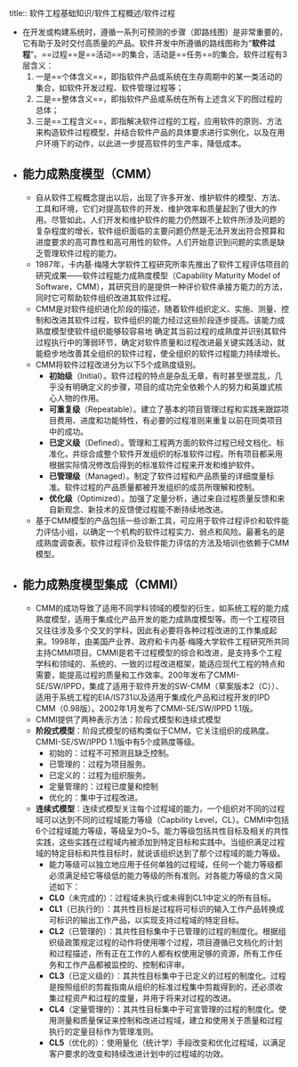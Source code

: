 title:: 软件工程基础知识/软件工程概述/软件过程

- 在开发或构建系统时，遵循一系列可预测的步骤（即路线图）是非常重要的，它有助于及时交付高质量的产品。软件开发中所遵循的路线图称为“**软件过程**”。==过程==是==活动==的集合，活动是==任务==的集合。软件过程有3层含义：
  1. 一是==个体含义==，即指软件产品或系统在生存周期中的某一类活动的集合，如软件开发过程、软件管理过程等；
  2. 二是==整体含义==，即指软件产品或系统在所有上述含义下的囫过程的总体；
  3. 三是==工程含义==，即指解决软件过程的工程，应用软件的原则、方法来构造软件过程模型，并结合软件产品的具体要求进行实例化，以及在用户环境下的动作，以此进一步提高软件的生产率，降低成本。
- ## 能力成熟度模型（CMM）
	- 自从软件工程概念提出以后，出现了许多开发、维护软件的模型、方法、工具和环境，它们对提高软件的开发、维护效率和质量起到了很大的作用。尽管如此，人们开发和维护软件的能力仍然跟不上软件所涉及问题的复杂程度的增长，软件组织面临的主要问题仍然是无法开发出符合预算和进度要求的高可靠性和高可用性的软件。人们开始意识到问题的实质是缺乏管理软件过程的能力。
	- 1987年，卡内基·梅隆大学软件工程研究所率先推出了软件工程评估项目的研究成果——软件过程能力成熟度模型（Capability Maturity Model of Software，CMM），其研究目的是提供一种评价软件承接方能力的方法，同时它可帮助软件组织改进其软件过程。
	- CMM是对软件组织进化阶段的描述，随着软件组织定义、实施、测量、控制和改进其软件过程，软件组织的能力经过这些阶段逐步提高。该能力成熟度模型使软件组织能够较容易地 确定其当前过程的成熟度并识别其软件过程执行中的薄弱环节，确定对软件质量和过程改进最关键实践活动，就能稳步地改善其全组织的软件过程，使全组织的软件过程能力持续增长。
	- CMM将软件过程改进分为以下5个成熟度级别。
		- **初始级**（Initial）。软件过程的特点是杂乱无章，有时甚至很混乱，几乎没有明确定义的步骤，项目的成功完全依赖个人的努力和英雄式核心人物的作用。
		- **可重复级**（Repeatable）。建立了基本的项目管理过程和实践来跟踪项目费用、进度和功能特性，有必要的过程准则来重复以前在同类项目中的成功。
		- **已定义级**（Defined）。管理和工程两方面的软件过程已经文档化、标准化，并综合成整个软件开发组织的标准软件过程。所有项目都采用根据实际情况修改后得到的标准软件过程来开发和维护软件。
		- **已管理级**（Managed）。制定了软件过程和产品质量的详细度量标准。软件过程的产品质量都被开发组织的成员所理解和控制。
		- **优化级**（Optimized）。加强了定量分析，通过来自过程质量反馈和来自新观念、新技术的反馈使过程能不断持续地改进。
	- 基于CMM模型的产品包括一些诊断工具，可应用于软件过程评价和软件能力评估小组，以确定一个机构的软件过程实力、弱点和风险。最著名的是成熟度调查表。软件过程评价及软件能力评估的方法及培训也依赖于CMM模型。
- ## 能力成熟度模型集成（CMMI）
	- CMM的成功导致了适用不同学科领域的模型的衍生，如系统工程的能力成熟度模型，适用于集成化产品开发的能力成熟度模型等。而一个工程项目又往往涉及多个交叉的学科，因此有必要将各种过程改进的工作集成起来。1998年，由美国产业界、政府和卡内基·梅隆大学软件工程研究所共同主持CMMI项目。CMMI是若干过程模型的综合和改进，是支持多个工程学科和领域的、系统的、一致的过程改进框架，能适应现代工程的特点和需要，能提高过程的质量和工作效率。200年发布了CMMI-SE/SW/IPPD，集成了适用于软件开发的SW-CMM（草案版本2（C））、适用于系统工程的EIA/IS731以及适用于集成化产品和过程开发的IPD CMM（0.98版）。2002年1月发布了CMMI-SE/SW/IPPD 1.1版。
	- CMMI提供了两种表示方法：阶段式模型和连续式模型
	- **阶段式模型**：阶段式模型的结构类似于CMM，它关注组织的成熟度。CMMI-SE/SW/IPPD 1.1版中有5个成熟度等级。
		- 初始的：过程不可预测且缺乏控制。
		- 已管理的：过程为项目服务。
		- 已定义的：过程为组织服务。
		- 定量管理的：过程已度量和控制
		- 优化的：集中于过程改进。
	- **连续式模型**：连续式模型关注每个过程域的能力，一个组织对不同的过程域可以达到不同的过程域能力等级（Capbility Level，CL）。CMMI中包括6个过程域能力等级，等级呈为0~5。能力等级包括共性目标及相关的共性实践，这些实践在过程域内被添加到特定目标和实践中。当组织满足过程域的特定目标和共性目标时，就说该组织达到了那个过程域的能力等级。
		- 能力等级可以独立地应用于任何单独的过程域，任何一个能力等级都必须满足经它等级低的能力等级的所有准则。对各能力等级的含义简述如下：
		- **CL0**（未完成的）：过程域未执行或未得到CL1中定义的所有目标。
		- **CL1**（已执行的）：其共性目标是过程将可标识的输入工作产品转换成可标识的输出工作产品，以实现支持过程域的特定目标。
		- **CL2**（已管理的）：其共性目标集中于已管理的过程的制度化。根据组织级政策规定过程的动作将使用哪个过程，项目遵循已文档化的计划和过程描述，所有正在工作的人都有权使用足够的资源，所有工作任务和工作产品都被监控的、控制和评审。
		- **CL3**（已定义级的）：其共性目标集中于已定义的过程的制度化。过程是按照组织的剪裁指南从组织的标准过程集中剪裁得到的，还必须收集过程资产和过程的度量，并用于将来对过程的改进。
		- **CL4**（定量管理的）：其共性目标集中于可宣管理的过程的制度化。使用测量和质量保证来控制和改进过程域，建立和使用关于质量和过程执行的定量目标作为管理准则。
		- **CL5**（优化的）：使用量化（统计学）手段改变和优化过程域，以满足客户要求的改变和持续改进计划中的过程域的功效。